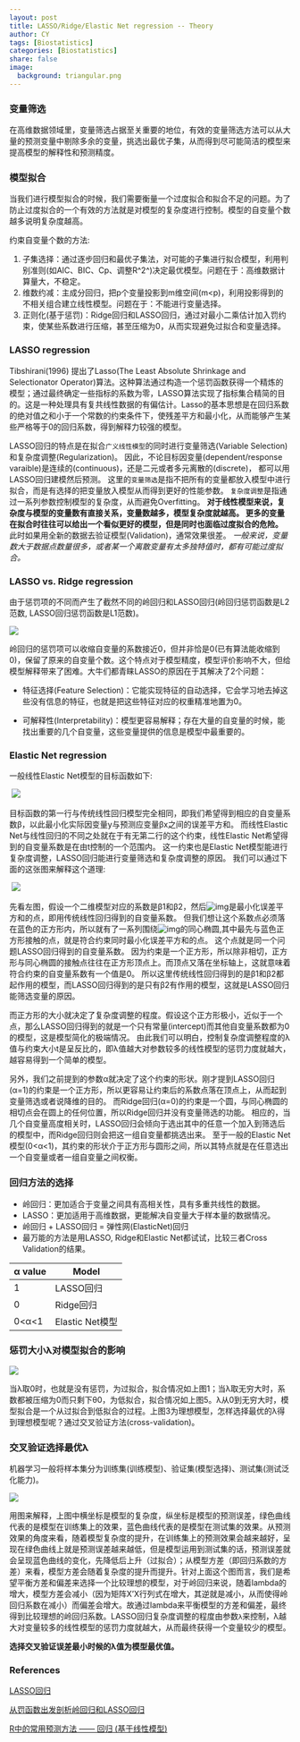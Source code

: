 ```yaml
---
layout: post
title: LASSO/Ridge/Elastic Net regression -- Theory
author: CY
tags: [Biostatistics]
categories: [Biostatistics]
share: false
image:
  background: triangular.png 
---
```




### 变量筛选

在高维数据领域里，变量筛选占据至关重要的地位，有效的变量筛选方法可以从大量的预测变量中剔除多余的变量，挑选出最优子集，从而得到尽可能简洁的模型来提高模型的解释性和预测精度。



### 模型拟合

当我们进行模型拟合的时候，我们需要衡量一个过度拟合和拟合不足的问题。为了防止过度拟合的一个有效的方法就是对模型的复杂度进行控制。模型的自变量个数越多说明复杂度越高。 

约束自变量个数的方法:

1. 子集选择：通过逐步回归和最优子集法，对可能的子集进行拟合模型，利用判别准则(如AIC、BIC、Cp、调整R^2^)决定最优模型。问题在于：高维数据计算量大，不稳定。
2. 维数约减：主成分回归，把p个变量投影到m维空间(m<p)，利用投影得到的不相关组合建立线性模型。问题在于：不能进行变量选择。
3. 正则化(基于惩罚)：Ridge回归和LASSO回归，通过对最小二乘估计加入罚约束，使某些系数进行压缩，甚至压缩为0，从而实现避免过拟合和变量选择。





### LASSO regression
Tibshirani(1996) 提出了Lasso(The Least Absolute Shrinkage and Selectionator Operator)算法。这种算法通过构造一个惩罚函数获得一个精炼的模型；通过最终确定一些指标的系数为零，LASSO算法实现了指标集合精简的目的。这是一种处理具有复共线性数据的有偏估计。Lasso的基本思想是在回归系数的绝对值之和小于一个常数的约束条件下，使残差平方和最小化，从而能够产生某些严格等于0的回归系数，得到解释力较强的模型。

LASSO回归的特点是在拟合`广义线性模型`的同时进行变量筛选(Variable Selection)和复杂度调整(Regularization)。 因此，不论目标因变量(dependent/response varaible)是连续的(continuous)，还是二元或者多元离散的(discrete)， 都可以用LASSO回归建模然后预测。 这里的`变量筛选`是指不把所有的变量都放入模型中进行拟合，而是有选择的把变量放入模型从而得到更好的性能参数。 `复杂度调整`是指通过一系列参数控制模型的复杂度，从而避免Overfitting。 **对于线性模型来说，复杂度与模型的变量数有直接关系，变量数越多，模型复杂度就越高。 更多的变量在拟合时往往可以给出一个看似更好的模型，但是同时也面临过度拟合的危险。** 此时如果用全新的数据去验证模型(Validation)，通常效果很差。 *一般来说，变量数大于数据点数量很多，或者某一个离散变量有太多独特值时，都有可能过度拟合。*



### LASSO vs. Ridge regression

由于惩罚项的不同而产生了截然不同的岭回归和LASSO回归(岭回归惩罚函数是L2范数, LASSO回归惩罚函数是L1范数)。

![](/images/LASSO_1.png)

岭回归的惩罚项可以收缩自变量的系数接近0，但并非恰是0(已有算法能收缩到0)，保留了原来的自变量个数。这个特点对于模型精度，模型评价影响不大，但给模型解释带来了困难。大牛们都青睐LASSO的原因在于其解决了2个问题：                   

- 特征选择(Feature Selection)：它能实现特征的自动选择，它会学习地去掉这些没有信息的特征，也就是把这些特征对应的权重精准地置为0。             

- 可解释性(Interpretability)：模型更容易解释；存在大量的自变量的时候，能找出重要的几个自变量，这些变量提供的信息是模型中最重要的。           




### Elastic Net regression

一般线性Elastic Net模型的目标函数如下:

​                               ![](/images/LASSO_2.png)           

目标函数的第一行与传统线性回归模型完全相同，即我们希望得到相应的自变量系数β，以此最小化实际因变量y与预测应变量βx之间的误差平方和。 而线性Elastic Net与线性回归的不同之处就在于有无第二行的这个约束，线性Elastic Net希望得到的自变量系数是在由t控制的一个范围内。 这一约束也是Elastic Net模型能进行复杂度调整，LASSO回归能进行变量筛选和复杂度调整的原因。 我们可以通过下面的这张图来解释这个道理:

​                                ![](/images/LASSO_3.png)   

先看左图，假设一个二维模型对应的系数是β1和β2，然后![img](http://mmbiz.qpic.cn/mmbiz_png/dMFkbmlFTgfibawlMnkSAa5gsEO680DiblJ154rdAHDIxQoyyEzp3sVjowwm6e9zYOWBPTqdJZrFX4JdUtTyiaCoQ/640?wx_fmt=png&tp=webp&wxfrom=5&wx_lazy=1)是最小化误差平方和的点，即用传统线性回归得到的自变量系数。 但我们想让这个系数点必须落在蓝色的正方形内，所以就有了一系列围绕![img](http://mmbiz.qpic.cn/mmbiz_png/dMFkbmlFTgfibawlMnkSAa5gsEO680DiblJ154rdAHDIxQoyyEzp3sVjowwm6e9zYOWBPTqdJZrFX4JdUtTyiaCoQ/640?wx_fmt=png&tp=webp&wxfrom=5&wx_lazy=1)的同心椭圆,其中最先与蓝色正方形接触的点，就是符合约束同时最小化误差平方和的点。 这个点就是同一个问题LASSO回归得到的自变量系数。 因为约束是一个正方形，所以除非相切，正方形与同心椭圆的接触点往往在正方形顶点上。而顶点又落在坐标轴上，这就意味着符合约束的自变量系数有一个值是0。 所以这里传统线性回归得到的是β1和β2都起作用的模型，而LASSO回归得到的是只有β2有作用的模型，这就是LASSO回归能筛选变量的原因。

而正方形的大小就决定了复杂度调整的程度。假设这个正方形极小，近似于一个点，那么LASSO回归得到的就是一个只有常量(intercept)而其他自变量系数都为0的模型，这是模型简化的极端情况。 由此我们可以明白，控制复杂度调整程度的λ值与约束大小t是呈反比的，即λ值越大对参数较多的线性模型的惩罚力度就越大，越容易得到一个简单的模型。

另外，我们之前提到的参数α就决定了这个约束的形状。刚才提到LASSO回归(α=1)的约束是一个正方形，所以更容易让约束后的系数点落在顶点上，从而起到变量筛选或者说降维的目的。 而Ridge回归(α=0)的约束是一个圆，与同心椭圆的相切点会在圆上的任何位置，所以Ridge回归并没有变量筛选的功能。 相应的，当几个自变量高度相关时，LASSO回归会倾向于选出其中的任意一个加入到筛选后的模型中，而Ridge回归则会把这一组自变量都挑选出来。 至于一般的Elastic Net模型(0<α<1)，其约束的形状介于正方形与圆形之间，所以其特点就是在任意选出一个自变量或者一组自变量之间权衡。



### 回归方法的选择    

- 岭回归：更加适合于变量之间具有高相关性，具有多重共线性的数据。             
- LASSO：更加适用于高维数据，更能解决自变量大于样本量的数据情况。              
- 岭回归 + LASSO回归 = 弹性网(ElasticNet)回归   
- 最万能的方法是用LASSO, Ridge和Elastic Net都试试，比较三者Cross Validation的结果。



| α value | Model         |
| ------- | ------------- |
| 1       | LASSO回归       |
| 0       | Ridge回归       |
| 0<α<1   | Elastic Net模型 |




### 惩罚大小λ对模型拟合的影响

![](/images/LASSO_4.png)

当λ取0时，也就是没有惩罚，为过拟合，拟合情况如上图1；当λ取无穷大时，系数都被压缩为0而只剩下θ0，为低拟合，拟合情况如上图5。λ从0到无穷大时，模型拟合是一个从过拟合到低拟合的过程。上图3为理想模型，怎样选择最优的λ得到理想模型呢？通过交叉验证方法(cross-validation)。



### 交叉验证选择最优λ

机器学习一般将样本集分为训练集(训练模型)、验证集(模型选择)、测试集(测试泛化能力)。

![](/images/LASSO_5.png)

用图来解释，上图中横坐标是模型的复杂度，纵坐标是模型的预测误差，绿色曲线代表的是模型在训练集上的效果，蓝色曲线代表的是模型在测试集的效果。从预测效果的角度来看，随着模型复杂度的提升，在训练集上的预测效果会越来越好，呈现在绿色曲线上就是预测误差越来越低，但是模型运用到测试集的话，预测误差就会呈现蓝色曲线的变化，先降低后上升（过拟合）；从模型方差（即回归系数的方差）来看，模型方差会随着复杂度的提升而提升。针对上面这个图而言，我们是希望平衡方差和偏差来选择一个比较理想的模型，对于岭回归来说，随着lambda的增大，模型方差会减小（因为矩阵X’X行列式在增大，其逆就是减小，从而使得岭回归系数在减小）而偏差会增大。故通过lambda来平衡模型的方差和偏差，最终得到比较理想的岭回归系数。LASSO回归复杂度调整的程度由参数`λ`来控制，λ越大对变量较多的线性模型的惩罚力度就越大，从而最终获得一个变量较少的模型。  

 **选择交叉验证误差最小时候的λ值为模型最优值。**                



### References

[LASSO回归](https://mp.weixin.qq.com/s?__biz=MjM5NDQ3NTkwMA==&mid=2650141539&idx=1&sn=a87131323374c4c88d21815b42a55bc3&chksm=be86697089f1e066ed4c11e5424b0e1c77559f5ec8c1010b43a238378ff6a8bba7a31727dbfb&mpshare=1&scene=1&srcid=1011tq3IpVfQceauJTYWdzWb&pass_ticket=%2BQmzqwLJ7i94zI9u3OemX6KuVwQooQBl2zUxBSpM4hPdyp4uQsp2nXmpNojPLH6u#rd)             

[从罚函数出发剖析岭回归和LASSO回归](https://mp.weixin.qq.com/s?__biz=MzA5NjQ3MzE2NA==&mid=402778142&idx=1&sn=57dbc7589e608967ab119839582a31bc&mpshare=1&scene=1&srcid=1213SEDEaXYoYLb2WCnaPqRZ&pass_ticket=%2BQmzqwLJ7i94zI9u3OemX6KuVwQooQBl2zUxBSpM4hPdyp4uQsp2nXmpNojPLH6u#rd)                     

[R中的常用预测方法 —— 回归 (基于线性模型)](https://mp.weixin.qq.com/s?__biz=MzUzMTE2ODg1OA==&mid=2247483665&idx=1&sn=5600048770fe8bd02f3aeec666da2cbb&chksm=fa47ea24cd3063321307453455569e8be9a5407a6ffa7f7284e49a038aef9f6c1cabac4acf49&mpshare=1&scene=1&srcid=1211evnN0wYtNJkwL2uKm2Ke&pass_ticket=%2BQmzqwLJ7i94zI9u3OemX6KuVwQooQBl2zUxBSpM4hPdyp4uQsp2nXmpNojPLH6u#rd)                   
